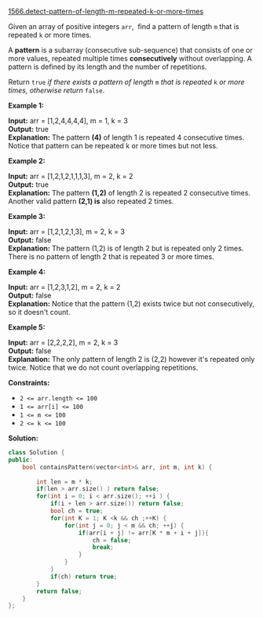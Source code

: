 [1566.detect-pattern-of-length-m-repeated-k-or-more-times](https://leetcode.com/problems/detect-pattern-of-length-m-repeated-k-or-more-times/)  

Given an array of positive integers `arr`,  find a pattern of length `m` that is repeated `k` or more times.

A **pattern** is a subarray (consecutive sub-sequence) that consists of one or more values, repeated multiple times **consecutively** without overlapping. A pattern is defined by its length and the number of repetitions.

Return `true` _if there exists a pattern of length_ `m` _that is repeated_ `k` _or more times, otherwise return_ `false`.

**Example 1:**

  
**Input:** arr = \[1,2,4,4,4,4\], m = 1, k = 3  
**Output:** true  
**Explanation:** The pattern **(4)** of length 1 is repeated 4 consecutive times. Notice that pattern can be repeated k or more times but not less.  

**Example 2:**

  
**Input:** arr = \[1,2,1,2,1,1,1,3\], m = 2, k = 2  
**Output:** true  
**Explanation:** The pattern **(1,2)** of length 2 is repeated 2 consecutive times. Another valid pattern **(2,1) is** also repeated 2 times.  

**Example 3:**

  
**Input:** arr = \[1,2,1,2,1,3\], m = 2, k = 3  
**Output:** false  
**Explanation:** The pattern (1,2) is of length 2 but is repeated only 2 times. There is no pattern of length 2 that is repeated 3 or more times.  

**Example 4:**

  
**Input:** arr = \[1,2,3,1,2\], m = 2, k = 2  
**Output:** false  
**Explanation:** Notice that the pattern (1,2) exists twice but not consecutively, so it doesn't count.  

**Example 5:**

  
**Input:** arr = \[2,2,2,2\], m = 2, k = 3  
**Output:** false  
**Explanation:** The only pattern of length 2 is (2,2) however it's repeated only twice. Notice that we do not count overlapping repetitions.  

**Constraints:**

*   `2 <= arr.length <= 100`
*   `1 <= arr[i] <= 100`
*   `1 <= m <= 100`
*   `2 <= k <= 100`  



**Solution:**  

```cpp
class Solution {
public:
    bool containsPattern(vector<int>& arr, int m, int k) {
        
        int len = m * k;
        if(len > arr.size() ) return false;
        for(int i = 0; i < arr.size(); ++i ) {
            if(i + len > arr.size()) return false;
            bool ch = true;
            for(int K = 1; K <k && ch ;++K) {
                for(int j = 0; j < m && ch; ++j) {
                    if(arr[i + j] != arr[K * m + i + j]){
                        ch = false;
                        break;
                    }
                }
            }
            if(ch) return true;
        }
        return false;
    }
};
```
      